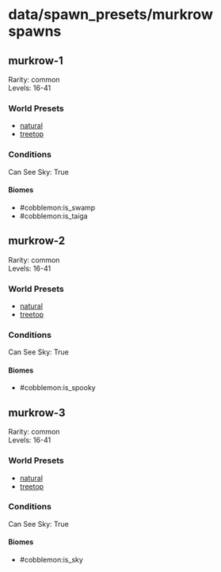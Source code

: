 # data/spawn_presets/murkrow spawns  
  
## murkrow-1  
Rarity: common  
Levels: 16-41  
  
### World Presets  
* [natural](data/spawn_data/natural.md)  
* [treetop](data/spawn_data/treetop.md)  
  
### Conditions  
Can See Sky: True  
  
#### Biomes  
  * #cobblemon:is_swamp
  * #cobblemon:is_taiga
  
  
## murkrow-2  
Rarity: common  
Levels: 16-41  
  
### World Presets  
* [natural](data/spawn_data/natural.md)  
* [treetop](data/spawn_data/treetop.md)  
  
### Conditions  
Can See Sky: True  
  
#### Biomes  
  * #cobblemon:is_spooky
  
  
## murkrow-3  
Rarity: common  
Levels: 16-41  
  
### World Presets  
* [natural](data/spawn_data/natural.md)  
* [treetop](data/spawn_data/treetop.md)  
  
### Conditions  
Can See Sky: True  
  
#### Biomes  
  * #cobblemon:is_sky
  
